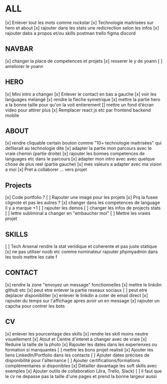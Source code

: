 # ALL

[x] Enlever tout les mots comme rockstar
[x] Technologie maitrisées sur hero et about
[x] rajouter dans les stats une redicrection selon les infos 
[x] rajouter dabs a propos et/ou skills postman trello figma discord

## NAVBAR

[x] changer la place de competences et projets
[x] resserer le y de yoann
[ ] ameliorer le yoann

## HERO

[x] Mini intro a changer
[x] Enlever le contact en bas a gauche
[x] voir les languages melangé
[x] rendre la fleche symetrique
[x] mettre la partie hero a la bonne taille pour qu'on la voit entierement
[] mettre un fond d'écran video pour attirer plus
[x] Remplacer react js etc par frontend backend mobile

## ABOUT

[x] rendre cliquable certain bouton comme "10+ technologie maitrisées" qui defilerait au technologie dite
[x] adapter la partie mon parcours avec le vraie chemin (partie droite)
[x] rajouter les bonnes competences de languages etc dans le parcours
[x] adapter mon intro avec avec quelque chose de plus reel (partie gauche)
[x] mes valeurs a adapter avec ma vision a moi
[x] Pret a collaborer ... vers projet

## Projects

[x] Code portfolio ?
[ ] Rajouter une image pour les projets
[x] Prq la fusee clignote et pas les autres ?
[x] changer dans les competences de language il y a marque +1
[ ] rajouter les demos
[ ] changer les infos de projects stats
[ ] lettre subliminal a changer en "embaucher moi"
[ ] Mettre les vraies projet

## SKILLS

[ ] Tech Arsenal rendre la stat veridique et coherente et pas juste statique
[x] ne pas utiliser noob etc comme nominateur
rajouter phpmyadmin dans les tools
mettre les cate f

## CONTACT

[x] rendre la zone "envoyez un message" fonctionnelles
[x] mettre le linkdin github etc
[x] peut etre enlever la partie reseaux sociaux
[ ] peut etre deplacer disponibiliter
[x] enlever le linkdin a coter de email direct
[x] rajouter du temps sur l'affichage apres avoir un en message 
[x] rajouter un capcha pour contrer les bots

## CV

[x] enlever les pourcentage des skills
[x] rendre les skill moins neutre visuellement 
[x] Atout et Centre d'interet a changer avec de vraie
[x] Reduire la taille de la photo
[x] Rajouter les dates dans les experienxes ou formation si manquantes 
[ ] mettre les bons projet realisé
[x] Ajouter les liens LinkedIn/Portfolio dans les contacts
[ ] Ajouter dates précises de disponibilité pour l'alternance
[ ] Ajouter certifications/formations complémentaires si disponibles
[x] Détailler davantage les soft skills avec exemples
[x] Ajouter outils de collaboration (Jira, Trello, Slack)
[ ] il faut que le cv ne depasse pas la taille d'une pages et prend la bonne largeur aussi